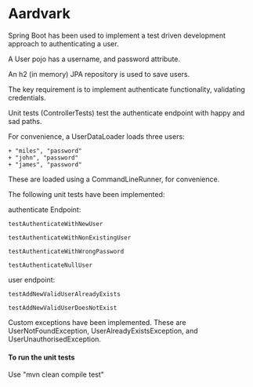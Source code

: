 # Aardvark

Spring Boot has been used to implement a test driven development approach to authenticating a user.

A User pojo has a username, and password attribute.

An h2 (in memory) JPA repository is used to save users.

The key requirement is to implement authenticate functionality, validating credentials.

Unit tests (ControllerTests) test the authenticate endpoint with happy and sad paths.

For convenience, a UserDataLoader loads three users:

    + "miles", "password"
    + "john", "password"
    + "james", "password"

These are loaded using a CommandLineRunner, for convenience.

The following unit tests have been implemented:

authenticate Endpoint:

    testAuthenticateWithNewUser

    testAuthenticateWithNonExistingUser

    testAuthenticateWithWrongPassword

    testAuthenticateNullUser

user endpoint:

    testAddNewValidUserAlreadyExists

    testAddNewValidUserDoesNotExist

Custom exceptions have been implemented.  These are UserNotFoundException, UserAlreadyExistsException, and UserUnauthorisedException.

#### To run the unit tests

Use "mvn clean compile test"
